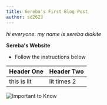 ```yaml
---
title: Sereba's First Blog Post
author: sd2623
---
```


_hi everyone. my name is sereba diakite_

**Sereba's Website**

- Follow the instructions below

| Header One     | Header Two     |
| :------------- | :------------- |
| this is lit      | lit times 2       |

![Important to Know](https://i.imgur.com/n4GRnPN.png)
